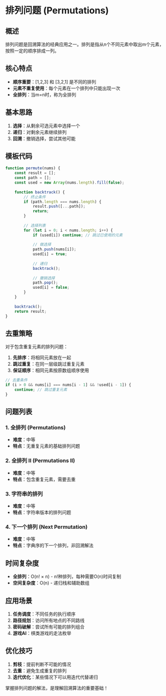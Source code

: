 # 排列问题 (Permutations)

## 概述

排列问题是回溯算法的经典应用之一。排列是指从n个不同元素中取出m个元素，按照一定的顺序排成一列。

## 核心特点

- **顺序重要**：[1,2,3] 和 [3,2,1] 是不同的排列
- **元素不重复使用**：每个元素在一个排列中只能出现一次
- **全排列**：当m=n时，称为全排列

## 基本思路

1. **选择**：从剩余可选元素中选择一个
2. **递归**：对剩余元素继续排列
3. **回溯**：撤销选择，尝试其他可能

## 模板代码

```javascript
function permute(nums) {
    const result = [];
    const path = [];
    const used = new Array(nums.length).fill(false);
    
    function backtrack() {
        // 终止条件
        if (path.length === nums.length) {
            result.push([...path]);
            return;
        }
        
        // 选择列表
        for (let i = 0; i < nums.length; i++) {
            if (used[i]) continue; // 跳过已使用的元素
            
            // 做选择
            path.push(nums[i]);
            used[i] = true;
            
            // 递归
            backtrack();
            
            // 撤销选择
            path.pop();
            used[i] = false;
        }
    }
    
    backtrack();
    return result;
}
```

## 去重策略

对于包含重复元素的排列问题：

1. **先排序**：将相同元素放在一起
2. **跳过重复**：在同一层级跳过重复元素
3. **保证顺序**：相同元素按原数组顺序使用

```javascript
// 去重条件
if (i > 0 && nums[i] === nums[i - 1] && !used[i - 1]) {
    continue; // 跳过重复元素
}
```

## 问题列表

### 1. 全排列 (Permutations)
- **难度**：中等
- **特点**：无重复元素的基础排列问题

### 2. 全排列 II (Permutations II)
- **难度**：中等
- **特点**：包含重复元素，需要去重

### 3. 字符串的排列
- **难度**：中等
- **特点**：字符串版本的排列问题

### 4. 下一个排列 (Next Permutation)
- **难度**：中等
- **特点**：字典序的下一个排列，非回溯解法

## 时间复杂度

- **全排列**：O(n! × n) - n!种排列，每种需要O(n)时间复制
- **空间复杂度**：O(n) - 递归栈和辅助数组

## 应用场景

1. **任务调度**：不同任务的执行顺序
2. **路径规划**：访问所有地点的不同路线
3. **密码破解**：尝试所有可能的排列组合
4. **游戏AI**：棋类游戏的走法枚举

## 优化技巧

1. **剪枝**：提前判断不可能的情况
2. **去重**：避免生成重复的排列
3. **迭代优化**：某些情况下可以用迭代代替递归

掌握排列问题的解法，是理解回溯算法的重要基础！

